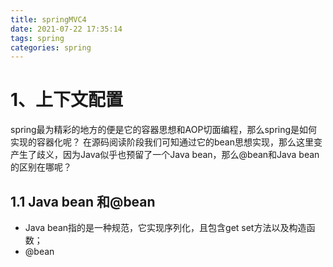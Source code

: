 ```yaml
---
title: springMVC4
date: 2021-07-22 17:35:14
tags: spring
categories: spring
---
```


# 1、上下文配置

spring最为精彩的地方的便是它的容器思想和AOP切面编程，那么spring是如何实现的容器化呢？ 在源码阅读阶段我们可知通过它的bean思想实现，那么这里变产生了歧义，因为Java似乎也预留了一个Java bean，那么@bean和Java bean的区别在哪呢？

## 1.1 Java bean 和@bean

- Java bean指的是一种规范，它实现序列化，且包含get set方法以及构造函数；
- @bean
